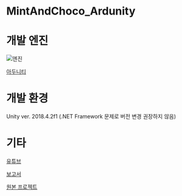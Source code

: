 # MintAndChoco_Ardunity

# 개발 엔진

![엔진](https://images.contentstack.io/v3/assets/blt08c1239a7bff8ff5/bltdff1a2920dd347a5/63f5068a97790d11728d0a6d/U_Logo_Small_black.svg)

[아두니티](http://ardunityproject.blogspot.com/)

# 개발 환경
Unity ver. 2018.4.2f1 (.NET Framework 문제로 버전 변경 권장하지 않음)

# 기타

[유튜브](https://youtu.be/Vj_ENoRUlRM)

[보고서]()

[원본 프로젝트](https://github.com/dalae37/mintandchoco)
